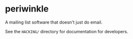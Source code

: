 # periwinkle
A mailing list software that doesn't just do email.

See the `HACKING/` directory for documentation for developers.
